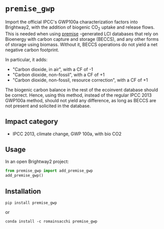 # `premise_gwp`

Import the official IPCC's GWP100a characterization factors into Brightway2, with the addition of
biogenic CO<sub>2</sub> uptake and release flows. This is needed when using
[premise](https://github.com/romainsacchi/premise) -generated LCI databases that
rely on Bioenergy with carbon capture and storage (BECCS), and any other forms
of storage using biomass. Without it, BECCS operations do not yield a net negative
carbon footprint.

In particular, it adds:
* "Carbon dioxide, in air", with a CF of -1
* "Carbon dioxide, non-fossil", with a CF of +1
* "Carbon dioxide, non-fossil, resource correction", with a CF of +1


The biogenic carbon balance in the rest of the ecoinvent database should be correct.
Hence, using this method, instead of the regular IPCC 2013 GWP100a method, should not
yield any difference, as long as BECCS are not present and solicited in the database.

## Impact category

* IPCC 2013, climate change, GWP 100a, with bio CO2

## Usage

In an open Brightway2 project:
```python
from premise_gwp import add_premise_gwp
add_premise_gwp()
```

## Installation

`pip install premise_gwp`

or

`conda install -c romainsacchi premise_gwp`

